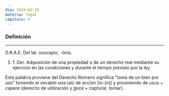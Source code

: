 ```yaml
---
dia: 2024-02-19
materia: legal
capitulo: 6
---
```

### Definición
---
D.R.A.E. Del lat. usucapio, -ōnis.
1. f. Der. Adquisición de una propiedad o de un derecho real mediante su
ejercicio en las condiciones y durante el tiempo previsto por la ley.

Esta palabra proviene del Derecho Romano significa “toma de un bien por
uso” teniendo el vocablo una raíz de acción [io-(n)] y proviniendo de usus + capere (derecho de utilización y goce + capturar, tomar).
